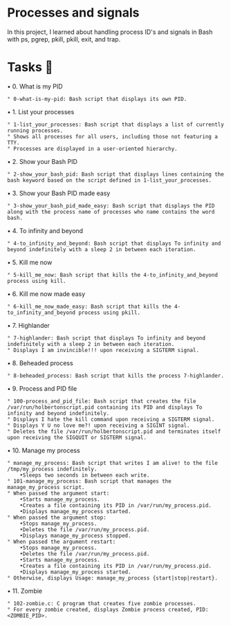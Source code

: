 # Processes and signals
In this project, I learned about handling process ID's and signals in Bash with ps, pgrep, pkill, pkill, exit, and trap.

# Tasks 📃
• 0. What is my PID

    ° 0-what-is-my-pid: Bash script that displays its own PID.

• 1. List your processes

    ° 1-list_your_processes: Bash script that displays a list of currently running processes.
    ° Shows all processes for all users, including those not featuring a TTY.
    ° Processes are displayed in a user-oriented hierarchy.

• 2. Show your Bash PID

    ° 2-show_your_bash_pid: Bash script that displays lines containing the bash keyword based on the script defined in 1-list_your_processes.

• 3. Show your Bash PID made easy

    ° 3-show_your_bash_pid_made_easy: Bash script that displays the PID along with the process name of processes who name contains the word bash.

• 4. To infinity and beyond

    ° 4-to_infinity_and_beyond: Bash script that displays To infinity and beyond indefinitely with a sleep 2 in between each iteration.

• 5. Kill me now

    ° 5-kill_me_now: Bash script that kills the 4-to_infinity_and_beyond process using kill.

• 6. Kill me now made easy

    ° 6-kill_me_now_made_easy: Bash script that kills the 4-to_infinity_and_beyond process using pkill.

• 7. Highlander

    ° 7-highlander: Bash script that displays To infinity and beyond indefinitely with a sleep 2 in between each iteration.
    ° Displays I am invincible!!! upon receiving a SIGTERM signal.

• 8. Beheaded process

    ° 8-beheaded_process: Bash script that kills the process 7-highlander.

• 9. Process and PID file

    ° 100-process_and_pid_file: Bash script that creates the file /var/run/holbertonscript.pid containing its PID and displays To infinity and beyond indefinitely.
    ° Displays I hate the kill command upon receiving a SIGTERM signal.
    ° Displays Y U no love me?! upon receiving a SIGINT signal.
    ° Deletes the file /var/run/holbertonscript.pid and terminates itself upon receiving the SIGQUIT or SIGTERM signal.

• 10. Manage my process

    ° manage_my_process: Bash script that writes I am alive! to the file /tmp/my_process indefinitely.
        •Sleeps two seconds in between each write.
    ° 101-manage_my_process: Bash script that manages the manage_my_process script.
    ° When passed the argument start:
        •Starts manage_my_process.
        •Creates a file containing its PID in /var/run/my_process.pid.
        •Displays manage_my_process started.
    ° When passed the argument stop:
        •Stops manage_my_process.
        •Deletes the file /var/run/my_process.pid.
        •Displays manage_my_process stopped.
    ° When passed the argument restart:
        •Stops manage_my_process.
        •Deletes the file /var/run/my_process.pid.
        •Starts manage_my_process.
        •Creates a file containing its PID in /var/run/my_process.pid.
        •Displays manage_my_process started.
    ° Otherwise, displays Usage: manage_my_process {start|stop|restart}.

• 11. Zombie

    ° 102-zombie.c: C program that creates five zombie processes.
    ° For every zombie created, displays Zombie process created, PID: <ZOMBIE_PID>.
